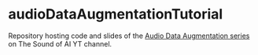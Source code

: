 # audioDataAugmentationTutorial
Repository hosting code and slides of the [Audio Data Augmentation series](https://www.youtube.com/watch?v=HH_h52I_Qeg&list=PL-wATfeyAMNoR4aqS-Fv0GRmS6bx5RtTW) on The Sound of AI YT channel.
